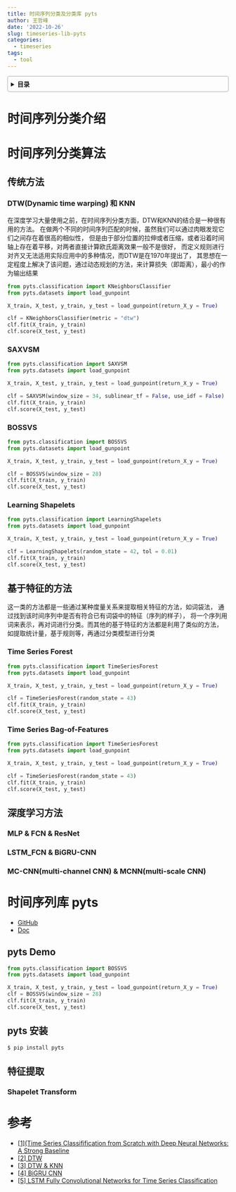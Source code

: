 ```yaml
---
title: 时间序列分类及分类库 pyts
author: 王哲峰
date: '2022-10-26'
slug: timeseries-lib-pyts
categories:
  - timeseries
tags:
  - tool
---
```


<style>
details {
    border: 1px solid #aaa;
    border-radius: 4px;
    padding: .5em .5em 0;
}
summary {
    font-weight: bold;
    margin: -.5em -.5em 0;
    padding: .5em;
}
details[open] {
    padding: .5em;
}
details[open] summary {
    border-bottom: 1px solid #aaa;
    margin-bottom: .5em;
}
</style>

<details><summary>目录</summary><p>

- [时间序列分类介绍](#时间序列分类介绍)
- [时间序列分类算法](#时间序列分类算法)
  - [传统方法](#传统方法)
    - [DTW(Dynamic time warping) 和 KNN](#dtwdynamic-time-warping-和-knn)
    - [SAXVSM](#saxvsm)
    - [BOSSVS](#bossvs)
    - [Learning Shapelets](#learning-shapelets)
  - [基于特征的方法](#基于特征的方法)
    - [Time Series Forest](#time-series-forest)
    - [Time Series Bag-of-Features](#time-series-bag-of-features)
  - [深度学习方法](#深度学习方法)
    - [MLP & FCN & ResNet](#mlp--fcn--resnet)
    - [LSTM_FCN & BiGRU-CNN](#lstm_fcn--bigru-cnn)
    - [MC-CNN(multi-channel CNN) & MCNN(multi-scale CNN)](#mc-cnnmulti-channel-cnn--mcnnmulti-scale-cnn)
- [时间序列库 pyts](#时间序列库-pyts)
  - [pyts Demo](#pyts-demo)
  - [pyts 安装](#pyts-安装)
  - [特征提取](#特征提取)
    - [Shapelet Transform](#shapelet-transform)
    - [](#)
- [参考](#参考)
</p></details><p></p>


# 时间序列分类介绍



# 时间序列分类算法

## 传统方法

### DTW(Dynamic time warping) 和 KNN

在深度学习大量使用之前，在时间序列分类方面，DTW和KNN的结合是一种很有用的方法。
在做两个不同的时间序列匹配的时候，虽然我们可以通过肉眼发现它们之间存在着很高的相似性，
但是由于部分位置的拉伸或者压缩，或者沿着时间轴上存在着平移，对两者直接计算欧氏距离效果一般不是很好，
而定义规则进行对齐又无法适用实际应用中的多种情况，而DTW是在1970年提出了，
其思想在一定程度上解决了该问题，通过动态规划的方法，来计算损失（即距离），最小的作为输出结果


```python
from pyts.classification import KNeighborsClassifier
from pyts.datasets import load_gunpoint

X_train, X_test, y_train, y_test = load_gunpoint(return_X_y = True)

clf = KNeighborsClassifier(metric = "dtw")
clf.fit(X_train, y_train)
clf.score(X_test, y_test)
```

### SAXVSM


```python
from pyts.classification import SAXVSM
from pyts.datasets import load_gunpoint

X_train, X_test, y_train, y_test = load_gunpoint(return_X_y = True)

clf = SAXVSM(window_size = 34, sublinear_tf = False, use_idf = False)
clf.fit(X_train, y_train)
clf.score(X_test, y_test)
```


### BOSSVS

```python
from pyts.classification import BOSSVS
from pyts.datasets import load_gunpoint

X_train, X_test, y_train, y_test = load_gunpoint(return_X_y = True)

clf = BOSSVS(window_size = 28)
clf.fit(X_train, y_train)
clf.score(X_test, y_test)
```

### Learning Shapelets


```python
from pyts.classification import LearningShapelets
from pyts.datasets import load_gunpoint

X_train, X_test, y_train, y_test = load_gunpoint(return_X_y = True)

clf = LearningShapelets(random_state = 42, tol = 0.01)
clf.fit(X_train, y_train)
clf.score(X_test, y_test)
```

## 基于特征的方法

这一类的方法都是一些通过某种度量关系来提取相关特征的方法，如词袋法，
通过找到该时间序列中是否有符合已有词袋中的特征（序列的样子），
将一个序列用词来表示，再对词进行分类。而其他的基于特征的方法都是利用了类似的方法，
如提取统计量，基于规则等，再通过分类模型进行分类


### Time Series Forest

```python
from pyts.classification import TimeSeriesForest
from pyts.datasets import load_gunpoint

X_train, X_test, y_train, y_test = load_gunpoint(return_X_y = True)

clf = TimeSeriesForest(random_state = 43)
clf.fit(X_train, y_train)
clf.score(X_test, y_test)
```

### Time Series Bag-of-Features

```python
from pyts.classification import TimeSeriesForest
from pyts.datasets import load_gunpoint

X_train, X_test, y_train, y_test = load_gunpoint(return_X_y = True)

clf = TimeSeriesForest(random_state = 43)
clf.fit(X_train, y_train)
clf.score(X_test, y_test)
```

## 深度学习方法

### MLP & FCN & ResNet


### LSTM_FCN & BiGRU-CNN


### MC-CNN(multi-channel CNN) & MCNN(multi-scale CNN)








# 时间序列库 pyts

* [GitHub](https://github.com/johannfaouzi/pyts)
* [Doc](https://pyts.readthedocs.io/en/latest/)

## pyts Demo

```python
from pyts.classification import BOSSVS
from pyts.datasets import load_gunpoint

X_train, X_test, y_train, y_test = load_gunpoint(return_X_y = True)
clf = BOSSVS(window_size = 28)
clf.fit(X_train, y_train)
clf.score(X_test, y_test)
```

## pyts 安装

```bash
$ pip install pyts
```

## 特征提取

### Shapelet Transform


### 



# 参考

* [[1](Time Series Classifification from Scratch with Deep Neural Networks: A Strong Baseline]()
* [[2] DTW](https://blog.csdn.net/raym0ndkwan/article/details/45614813)
* [[3] DTW & KNN](https://nbviewer.jupyter.org/github/markdregan/K-Nearest-Neighbors-with-Dynamic-Time-Warping/blob/master/K_Nearest_Neighbor_Dynamic_Time_Warping.ipynb)
* [[4] BiGRU CNN](http://www.doc88.com/p-0334856528441.html)
* [[5] LSTM Fully Convolutional Networks for Time Series Classification]()
